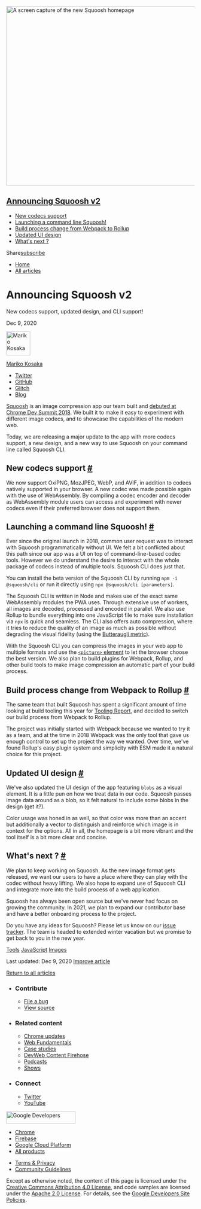 





<img src="https://web-dev.imgix.net/image/admin/T6HOx3Tl5ns0H9sTolsh.jpg?auto=format" alt="A screen capture of the new Squoosh homepage" class="w-hero w-hero--cover" sizes="100vw" srcset="https://web-dev.imgix.net/image/admin/T6HOx3Tl5ns0H9sTolsh.jpg?auto=format&amp;w=200 200w, https://web-dev.imgix.net/image/admin/T6HOx3Tl5ns0H9sTolsh.jpg?auto=format&amp;w=228 228w, https://web-dev.imgix.net/image/admin/T6HOx3Tl5ns0H9sTolsh.jpg?auto=format&amp;w=260 260w, https://web-dev.imgix.net/image/admin/T6HOx3Tl5ns0H9sTolsh.jpg?auto=format&amp;w=296 296w, https://web-dev.imgix.net/image/admin/T6HOx3Tl5ns0H9sTolsh.jpg?auto=format&amp;w=338 338w, https://web-dev.imgix.net/image/admin/T6HOx3Tl5ns0H9sTolsh.jpg?auto=format&amp;w=385 385w, https://web-dev.imgix.net/image/admin/T6HOx3Tl5ns0H9sTolsh.jpg?auto=format&amp;w=439 439w, https://web-dev.imgix.net/image/admin/T6HOx3Tl5ns0H9sTolsh.jpg?auto=format&amp;w=500 500w, https://web-dev.imgix.net/image/admin/T6HOx3Tl5ns0H9sTolsh.jpg?auto=format&amp;w=571 571w, https://web-dev.imgix.net/image/admin/T6HOx3Tl5ns0H9sTolsh.jpg?auto=format&amp;w=650 650w, https://web-dev.imgix.net/image/admin/T6HOx3Tl5ns0H9sTolsh.jpg?auto=format&amp;w=741 741w, https://web-dev.imgix.net/image/admin/T6HOx3Tl5ns0H9sTolsh.jpg?auto=format&amp;w=845 845w, https://web-dev.imgix.net/image/admin/T6HOx3Tl5ns0H9sTolsh.jpg?auto=format&amp;w=964 964w, https://web-dev.imgix.net/image/admin/T6HOx3Tl5ns0H9sTolsh.jpg?auto=format&amp;w=1098 1098w, https://web-dev.imgix.net/image/admin/T6HOx3Tl5ns0H9sTolsh.jpg?auto=format&amp;w=1252 1252w, https://web-dev.imgix.net/image/admin/T6HOx3Tl5ns0H9sTolsh.jpg?auto=format&amp;w=1428 1428w, https://web-dev.imgix.net/image/admin/T6HOx3Tl5ns0H9sTolsh.jpg?auto=format&amp;w=1600 1600w" width="1600" height="480" />

<a href="#announcing-squoosh-v2" class="w-toc__header--link">Announcing Squoosh v2</a>
--------------------------------------------------------------------------------------

-   [New codecs support](#new-codecs-support)
-   [Launching a command line Squoosh!](#launching-a-command-line-squoosh!)
-   [Build process change from Webpack to Rollup](#build-process-change-from-webpack-to-rollup)
-   [Updated UI design](#updated-ui-design)
-   [What's next ?](#what's-next)

Share<a href="/newsletter/" class="gc-analytics-event w-actions__fab w-actions__fab--subscribe"><span>subscribe</span></a>

-   <a href="/" class="gc-analytics-event w-breadcrumbs__link w-breadcrumbs__link--left-justify">Home</a>
-   <a href="/blog" class="gc-analytics-event w-breadcrumbs__link">All articles</a>

Announcing Squoosh v2
=====================

New codecs support, updated design, and CLI support!

Dec 9, 2020

[<img src="https://web-dev.imgix.net/image/admin/TaVHIb4KixCUF6XheH7z.jpg?auto=format&amp;fit=crop&amp;h=64&amp;w=64" alt="Mariko Kosaka" class="w-author__image" sizes="(min-width: 64px) 64px, calc(100vw - 48px)" srcset="https://web-dev.imgix.net/image/admin/TaVHIb4KixCUF6XheH7z.jpg?fit=crop&amp;h=64&amp;w=64&amp;auto=format&amp;dpr=1&amp;q=75, https://web-dev.imgix.net/image/admin/TaVHIb4KixCUF6XheH7z.jpg?fit=crop&amp;h=64&amp;w=64&amp;auto=format&amp;dpr=2&amp;q=50 2x, https://web-dev.imgix.net/image/admin/TaVHIb4KixCUF6XheH7z.jpg?fit=crop&amp;h=64&amp;w=64&amp;auto=format&amp;dpr=3&amp;q=35 3x, https://web-dev.imgix.net/image/admin/TaVHIb4KixCUF6XheH7z.jpg?fit=crop&amp;h=64&amp;w=64&amp;auto=format&amp;dpr=4&amp;q=23 4x, https://web-dev.imgix.net/image/admin/TaVHIb4KixCUF6XheH7z.jpg?fit=crop&amp;h=64&amp;w=64&amp;auto=format&amp;dpr=5&amp;q=20 5x" width="64" height="64" />](/authors/kosamari/)

<a href="/authors/kosamari/" class="w-author__name-link">Mariko Kosaka</a>

-   <a href="https://twitter.com/kosamari" class="w-author__link">Twitter</a>
-   <a href="https://github.com/kosamari" class="w-author__link">GitHub</a>
-   <a href="https://glitch.com/@kosamari" class="w-author__link">Glitch</a>
-   <a href="https://kosamari.com/" class="w-author__link">Blog</a>

[Squoosh](https://squoosh.app) is an image compression app our team built and [debuted at Chrome Dev Summit 2018](https://youtu.be/ipNW6lJHVEs). We built it to make it easy to experiment with different image codecs, and to showcase the capabilities of the modern web.

Today, we are releasing a major update to the app with more codecs support, a new design, and a new way to use Squoosh on your command line called Squoosh CLI.

New codecs support <a href="#new-codecs-support" class="w-headline-link">#</a>
------------------------------------------------------------------------------

We now support OxiPNG, MozJPEG, WebP, and AVIF, in addition to codecs natively supported in your browser. A new codec was made possible again with the use of WebAssembly. By compiling a codec encoder and decoder as WebAssembly module users can access and experiment with newer codecs even if their preferred browser does not support them.

Launching a command line Squoosh! <a href="#launching-a-command-line-squoosh!" class="w-headline-link">#</a>
------------------------------------------------------------------------------------------------------------

Ever since the original launch in 2018, common user request was to interact with Squoosh programmatically without UI. We felt a bit conflicted about this path since our app was a UI on top of command-line-based codec tools. However we do understand the desire to interact with the whole package of codecs instead of multiple tools. Squoosh CLI does just that.

You can install the beta version of the Squoosh CLI by running `npm -i @squoosh/cli` or run it directly using `npx @squoosh/cli [parameters]`.

The Squoosh CLI is written in Node and makes use of the exact same WebAssembly modules the PWA uses. Through extensive use of workers, all images are decoded, processed and encoded in parallel. We also use Rollup to bundle everything into one JavaScript file to make sure installation via `npx` is quick and seamless. The CLI also offers auto compression, where it tries to reduce the quality of an image as much as possible without degrading the visual fidelity (using the [Butteraugli metric](https://github.com/google/butteraugli)).

With the Squoosh CLI you can compress the images in your web app to multiple formats and use the [`<picture>` element](https://developer.mozilla.org/en-US/docs/Web/HTML/Element/picture) to let the browser choose the best version. We also plan to build plugins for Webpack, Rollup, and other build tools to make image compression an automatic part of your build process.

Build process change from Webpack to Rollup <a href="#build-process-change-from-webpack-to-rollup" class="w-headline-link">#</a>
--------------------------------------------------------------------------------------------------------------------------------

The same team that built Squoosh has spent a significant amount of time looking at build tooling this year for [Tooling Report](https://bundlers.tooling.report/), and decided to switch our build process from Webpack to Rollup.

The project was initially started with Webpack because we wanted to try it as a team, and at the time in 2018 Webpack was the only tool that gave us enough control to set up the project the way we wanted. Over time, we've found Rollup's easy plugin system and simplicity with ESM made it a natural choice for this project.

Updated UI design <a href="#updated-ui-design" class="w-headline-link">#</a>
----------------------------------------------------------------------------

We've also updated the UI design of the app featuring `blobs` as a visual element. It is a little pun on how we treat data in our code. Squoosh passes image data around as a blob, so it felt natural to include some blobs in the design (get it?).

Color usage was honed in as well, so that color was more than an accent but additionally a vector to distinguish and reinforce which image is in context for the options. All in all, the homepage is a bit more vibrant and the tool itself is a bit more clear and concise.

What's next ? <a href="#what&#39;s-next" class="w-headline-link">#</a>
----------------------------------------------------------------------

We plan to keep working on Squoosh. As the new image format gets released, we want our users to have a place where they can play with the codec without heavy lifting. We also hope to expand use of Squoosh CLI and integrate more into the build process of a web application.

Squoosh has always been open source but we've never had focus on growing the community. In 2021, we plan to expand our contributor base and have a better onboarding process to the project.

Do you have any ideas for Squoosh? Please let us know on our [issue tracker](https://github.com/GoogleChromeLabs/squoosh/issues). The team is headed to extended winter vacation but we promise to get back to you in the new year.

<a href="/tags/tools/" class="w-chip">Tools</a> <a href="/tags/javascript/" class="w-chip">JavaScript</a> <a href="/tags/images/" class="w-chip">Images</a>

<span class="w-mr--sm">Last updated: Dec 9, 2020 </span>[Improve article](https://github.com/GoogleChrome/web.dev/blob/master/src/site/content/en/blog/squoosh-v2/index.md)

<a href="/blog" class="gc-analytics-event w-article-navigation__link w-article-navigation__link--back w-article-navigation__link--single">Return to all articles</a>

-   ### Contribute

    -   <a href="https://github.com/GoogleChrome/web.dev/issues/new?assignees=&amp;labels=bug&amp;template=bug_report.md&amp;title=" class="w-footer__linkbox-link">File a bug</a>
    -   <a href="https://github.com/googlechrome/web.dev" class="w-footer__linkbox-link">View source</a>

-   ### Related content

    -   <a href="https://blog.chromium.org/" class="w-footer__linkbox-link">Chrome updates</a>
    -   <a href="https://developers.google.com/web/" class="w-footer__linkbox-link">Web Fundamentals</a>
    -   <a href="https://developers.google.com/web/showcase/" class="w-footer__linkbox-link">Case studies</a>
    -   <a href="https://devwebfeed.appspot.com/" class="w-footer__linkbox-link">DevWeb Content Firehose</a>
    -   <a href="/podcasts/" class="w-footer__linkbox-link">Podcasts</a>
    -   <a href="/shows/" class="w-footer__linkbox-link">Shows</a>

-   ### Connect

    -   <a href="https://www.twitter.com/ChromiumDev" class="w-footer__linkbox-link">Twitter</a>
    -   <a href="https://www.youtube.com/user/ChromeDevelopers" class="w-footer__linkbox-link">YouTube</a>

<a href="https://developers.google.com/" class="w-footer__utility-logo-link"><img src="/images/lockup-color.png" alt="Google Developers" class="w-footer__utility-logo" width="185" height="33" /></a>

-   <a href="https://developer.chrome.com/" class="w-footer__utility-link">Chrome</a>
-   <a href="https://firebase.google.com/" class="w-footer__utility-link">Firebase</a>
-   <a href="https://cloud.google.com/" class="w-footer__utility-link">Google Cloud Platform</a>
-   <a href="https://developers.google.com/products" class="w-footer__utility-link">All products</a>

<!-- -->

-   <a href="https://policies.google.com/" class="w-footer__utility-link">Terms &amp; Privacy</a>
-   <a href="/community-guidelines/" class="w-footer__utility-link">Community Guidelines</a>

Except as otherwise noted, the content of this page is licensed under the [Creative Commons Attribution 4.0 License](https://creativecommons.org/licenses/by/4.0/), and code samples are licensed under the [Apache 2.0 License](https://www.apache.org/licenses/LICENSE-2.0). For details, see the [Google Developers Site Policies](https://developers.google.com/terms/site-policies).
